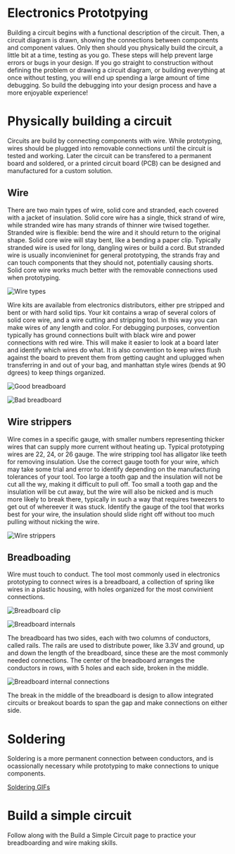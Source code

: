 # Electronics Prototpying

Building a circuit begins with a functional description of the circuit. Then, a circuit diagram is drawn, showing the connections between components and component values. Only then should you physically build the circuit, a little bit at a time, testing as you go. These steps will help prevent large errors or bugs in your design. If you go straight to construction without defining the problem or drawing a circuit diagram, or building everything at once without testing, you will end up spending a large amount of time debugging. So build the debugging into your design process and have a more enjoyable experience!

# Physically building a circuit

Circuits are build by connecting components with wire. While prototyping, wires should be plugged into removable connections until the circuit is tested and working. Later the circuit can be transfered to a permanent board and soldered, or a printed circuit board (PCB) can be designed and manufactured for a custom solution.

## Wire

There are two main types of wire, solid core and stranded, each covered with a jacket of insulation. Solid core wire has a single, thick strand of wire, while stranded wire has many strands of thinner wire twised together. Stranded wire is flexible: bend the wire and it should return to the original shape. Solid core wire will stay bent, like a bending a paper clip. Typically stranded wire is used for long, dangling wires or build a cord. But stranded wire is usually inconvieninet for general prototyping, the strands fray and can touch components that they should not, potentially causing shorts. Solid core wire works much better with the removable connections used when prototyping.

![Wire types](images/wire-types.jpg)

Wire kits are available from electronics distributors, either pre stripped and bent or with hard solid tips. Your kit contains a wrap of several colors of solid core wire, and a wire cutting and stripping tool. In this way you can make wires of any length and color. For debugging purposes, convention typically has ground connections built with black wire and power connections with red wire. This will make it easier to look at a board later and identify which wires do what. It is also convention to keep wires flush against the board to prevent them from getting caught and uplugged when transferring in and out of your bag, and manhattan style wires (bends at 90 dgrees) to keep things organized.

![Good breadboard](images/good-circuit.jpeg)

![Bad breadboard](images/bad-circuit.jpeg)

## Wire strippers
Wire comes in a specific gauge, with smaller numbers representing thicker wires that can supply more current without heating up. Typical prototyping wires are 22, 24, or 26 gauge. The wire stripping tool has alligator like teeth for removing insulation. Use the correct gauge tooth for your wire, which may take some trial and error to identify depending on the manufacturing tolerances of your tool. Too large a tooth gap and the insulation will not be cut all the wy, making it difficult to pull off. Too small a tooth gap and the insulation will be cut away, but the wire will also be nicked and is much more likely to break there, typically in such a way that requires tweezers to get out of whereever it was stuck. Identify the gauge of the tool that works best for your wire, the insulation should slide right off without too much pulling without nicking the wire.

![Wire strippers](images/wire-strippers.jpg)

## Breadboading

Wire must touch to conduct. The tool most commonly used in electronics prototyping to connect wires is a breadboard, a collection of spring like wires in a plastic housing, with holes organized for the most convinient connections.

![Breadboard clip](images/clips.png)

![Breadboard internals](images/breadboard-internals.png)

The breadboard has two sides, each with two columns of conductors, called rails. The rails are used to distribute power, like 3.3V and ground, up and down the length of the breadboard, since these are the most commonly needed connections. The center of the breadboard arranges the conductors in rows, with 5 holes and each side, broken in the middle.

![Breadboard internal connections](images/breadboard-connections.png)

The break in the middle of the breadboard is design to allow integrated circuits or breakout boards to span the gap and make connections on either side.

# Soldering

Soldering is a more permanent connection between conductors, and is ocassionally necessary while prototyping to make connections to unique components.

[Soldering GIFs](http://hades.mech.northwestern.edu/index.php/EDI_Bootcamp)

# Build a simple circuit

Follow along with the Build a Simple Circuit page to practice your breadboarding and wire making skills.
